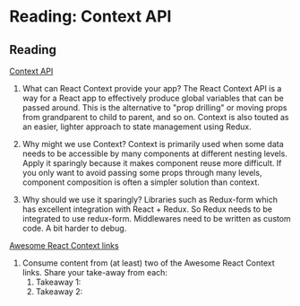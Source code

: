 Reading: Context API
====================

Reading
-------

[Context API](https://reactjs.org/docs/context.html)

1. What can React Context provide your app?
    The React Context API is a way for a React app to effectively produce global variables that can be passed around. This is the alternative to "prop drilling" or moving props from grandparent to child to parent, and so on. Context is also touted as an easier, lighter approach to state management using Redux.

2. Why might we use Context?
    Context is primarily used when some data needs to be accessible by many components at different nesting levels. Apply it sparingly because it makes component reuse more difficult. If you only want to avoid passing some props through many levels, component composition is often a simpler solution than context.

3. Why should we use it sparingly?
    Libraries such as Redux-form which has excellent integration with React + Redux. So Redux needs to be integrated to use redux-form. Middlewares need to be written as custom code. A bit harder to debug.

[Awesome React Context links](https://github.com/diegohaz/awesome-react-context)

1. Consume content from (at least) two of the Awesome React Context links. Share your take-away from each:
    1. Takeaway 1:
    2. Takeaway 2: